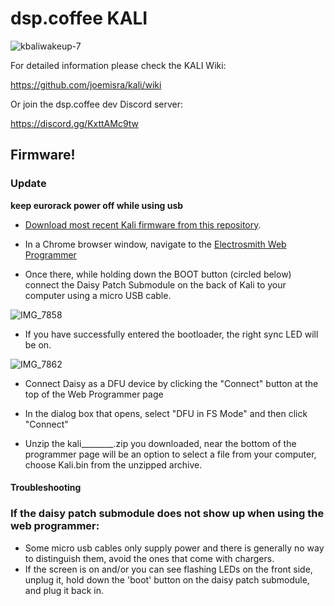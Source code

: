 # dsp.coffee KALI

![kbaliwakeup-7](https://user-images.githubusercontent.com/326734/182261061-2471d0ba-7678-4e46-93a4-f95b2bcd2673.png)

For detailed information please check the KALI Wiki:

https://github.com/joemisra/kali/wiki

Or join the dsp.coffee dev Discord server:

https://discord.gg/KxttAMc9tw

## Firmware!

### Update 

**keep eurorack power off while using usb** 

* [Download most recent Kali firmware from this repository](https://github.com/joemisra/kali/tree/main/firmware).

* In a Chrome browser window, navigate to the [Electrosmith Web Programmer](https://electro-smith.github.io/Programmer/)

* Once there, while holding down the BOOT button (circled below) connect the Daisy Patch Submodule on the back of Kali to your computer using a micro USB cable.

![IMG_7858](https://user-images.githubusercontent.com/326734/189494464-a1afc99d-b773-4440-bfa1-7d2296a3fbbe.png)

* If you have successfully entered the bootloader, the right sync LED will be on.

![IMG_7862](https://user-images.githubusercontent.com/326734/189494472-ecba0036-2e82-45a8-8dbf-5607bd30f60e.png)

* Connect Daisy as a DFU device by clicking the "Connect" button at the top of the Web Programmer page

* In the dialog box that opens, select "DFU in FS Mode" and then click "Connect"

* Unzip the kali________.zip you downloaded, near the bottom of the programmer page will be an option to select a file from your computer, choose Kali.bin from the unzipped archive.

#### Troubleshooting

### If the daisy patch submodule does not show up when using the web programmer:   
* Some micro usb cables only supply power and there is generally no way to distinguish them, avoid the ones that come with chargers.
* If the screen is on and/or you can see flashing LEDs on the front side, unplug it, hold down the 'boot' button on the daisy patch submodule, and plug it back in.


